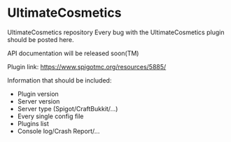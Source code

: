 # UltimateCosmetics
UltimateCosmetics repository
Every bug with the UltimateCosmetics plugin should be posted here.

API documentation will be released soon(TM)

Plugin link: https://www.spigotmc.org/resources/5885/

Information that should be included:
* Plugin version
* Server version
* Server type (Spigot/CraftBukkit/...)
* Every single config file
* Plugins list
* Console log/Crash Report/...
